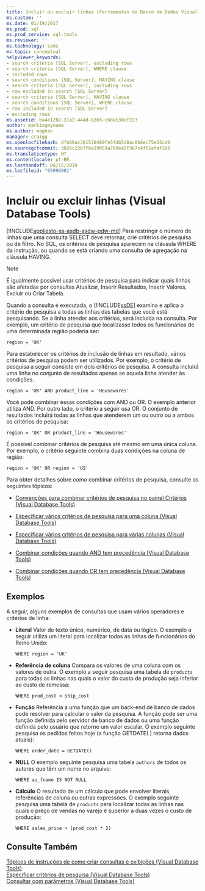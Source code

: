 ```yaml
---
title: Incluir ou excluir linhas (Ferramentas de Banco de Dados Visual) | Microsoft Docs
ms.custom: ''
ms.date: 01/19/2017
ms.prod: sql
ms.prod_service: sql-tools
ms.reviewer: ''
ms.technology: ssms
ms.topic: conceptual
helpviewer_keywords:
- search criteria [SQL Server], excluding rows
- search criteria [SQL Server], WHERE clause
- included rows
- search conditions [SQL Server], HAVING clause
- search criteria [SQL Server], including rows
- row excluded in search [SQL Server]
- search criteria [SQL Server], HAVING clause
- search conditions [SQL Server], WHERE clause
- row included in search [SQL Server]
- excluding rows
ms.assetid: ba4e1202-31a2-444d-8365-c68a530ef223
author: markingmyname
ms.author: maghan
manager: craigg
ms.openlocfilehash: dfb60ac381570489fe5fdb5d8ac0b6ec75e15cd0
ms.sourcegitcommit: 3026c22b7fba19059a769ea5f367c4f51efaf286
ms.translationtype: HT
ms.contentlocale: pt-BR
ms.lasthandoff: 06/15/2019
ms.locfileid: "65096801"
---
```

# <a name="include-or-exclude-rows-visual-database-tools"></a>Incluir ou excluir linhas (Visual Database Tools)
[!INCLUDE[appliesto-ss-asdb-asdw-pdw-md](../../includes/appliesto-ss-asdb-asdw-pdw-md.md)]
Para restringir o número de linhas que uma consulta SELECT deve retornar, crie critérios de pesquisa ou de filtro. No SQL, os critérios de pesquisa aparecem na cláusula WHERE da instrução, ou quando se está criando uma consulta de agregação na cláusula HAVING.  
  
> [!NOTE]  
> É igualmente possível usar critérios de pesquisa para indicar quais linhas são afetadas por consultas Atualizar, Inserir Resultados, Inserir Valores, Excluir ou Criar Tabela.  
  
Quando a consulta é executada, o [!INCLUDE[ssDE](../../includes/ssde_md.md)] examina e aplica o critério de pesquisa a todas as linhas das tabelas que você está pesquisando. Se a linha atender aos critérios, será incluída na consulta. Por exemplo, um critério de pesquisa que localizasse todos os funcionários de uma determinada região poderia ser:  
  
```  
region = 'UK'  
```  
  
Para estabelecer os critérios de inclusão de linhas em resultado, vários critérios de pesquisa podem ser utilizados. Por exemplo, o critério de pesquisa a seguir consiste em dois critérios de pesquisa. A consulta incluirá uma linha no conjunto de resultados apenas se aquela linha atender às condições.  
  
```  
region = 'UK' AND product_line = 'Housewares'  
```  
  
Você pode combinar essas condições com AND ou OR. O exemplo anterior utiliza AND. Por outro lado, o critério a seguir usa OR. O conjunto de resultados incluirá todas as linhas que atenderem um ou outro ou a ambos os critérios de pesquisa:  
  
```  
region = 'UK' OR product_line = 'Housewares'  
```  
  
É possível combinar critérios de pesquisa até mesmo em uma única coluna. Por exemplo, o critério seguinte combina duas condições na coluna de região:  
  
```  
region = 'UK' OR region = 'US'  
```  
  
Para obter detalhes sobre como combinar critérios de pesquisa, consulte os seguintes tópicos:  
  
-   [Convenções para combinar critérios de pesquisa no painel Critérios &#40;Visual Database Tools&#41;](../../ssms/visual-db-tools/conventions-combine-search-conditions-in-criteria-pane-visual-db-tools.md)  
  
-   [Especificar vários critérios de pesquisa para uma coluna &#40;Visual Database Tools&#41;](../../ssms/visual-db-tools/specify-multiple-search-conditions-for-one-column-visual-database-tools.md)  
  
-   [Especificar vários critérios de pesquisa para várias colunas &#40;Visual Database Tools&#41;](../../ssms/visual-db-tools/specify-multiple-search-conditions-for-multiple-columns-visual-database-tools.md)  
  
-   [Combinar condições quando AND tem precedência &#40;Visual Database Tools&#41;](../../ssms/visual-db-tools/combine-conditions-when-and-has-precedence-visual-database-tools.md)  
  
-   [Combinar condições quando OR tem precedência &#40;Visual Database Tools&#41;](../../ssms/visual-db-tools/combine-conditions-when-or-has-precedence-visual-database-tools.md)  
  
## <a name="examples"></a>Exemplos  
A seguir, alguns exemplos de consultas que usam vários operadores e critérios de linha:  
  
-   **Literal** Valor de texto único, numérico, de data ou lógico. O exemplo a seguir utiliza um literal para localizar todas as linhas de funcionários do Reino Unido:  
  
    ```  
    WHERE region = 'UK'  
    ```  
  
-   **Referência de coluna** Compara os valores de uma coluna com os valores de outra. O exemplo a seguir pesquisa uma tabela de `products` para todas as linhas nas quais o valor do custo de produção seja inferior ao custo de remessa:  
  
    ```  
    WHERE prod_cost < ship_cost  
    ```  
  
-   **Função** Referência a uma função que um back-end de banco de dados pode resolver para calcular o valor da pesquisa. A função pode ser uma função definida pelo servidor de banco de dados ou uma função definida pelo usuário que retorne um valor escalar. O exemplo seguinte pesquisa os pedidos feitos hoje (a função GETDATE( ) retorna dados atuais):  
  
    ```  
    WHERE order_date = GETDATE()  
    ```  
  
-   **NULL** O exemplo seguinte pesquisa uma tabela `authors` de todos os autores que têm um nome no arquivo:  
  
    ```  
    WHERE au_fname IS NOT NULL  
    ```  
  
-   **Cálculo** O resultado de um cálculo que pode envolver literais, referências de coluna ou outras expressões. O exemplo seguinte pesquisa uma tabela de `products` para localizar todas as linhas nas quais o preço de vendas no varejo é superior a duas vezes o custo de produção:  
  
    ```  
    WHERE sales_price > (prod_cost * 2)  
    ```  
  
## <a name="see-also"></a>Consulte Também  
[Tópicos de instruções de como criar consultas e exibições &#40;Visual Database Tools&#41;](../../ssms/visual-db-tools/design-queries-and-views-how-to-topics-visual-database-tools.md)  
[Especificar critérios de pesquisa &#40;Visual Database Tools&#41;](../../ssms/visual-db-tools/specify-search-criteria-visual-database-tools.md)  
[Consultar com parâmetros &#40;Visual Database Tools&#41;](../../ssms/visual-db-tools/query-with-parameters-visual-database-tools.md)  
  
